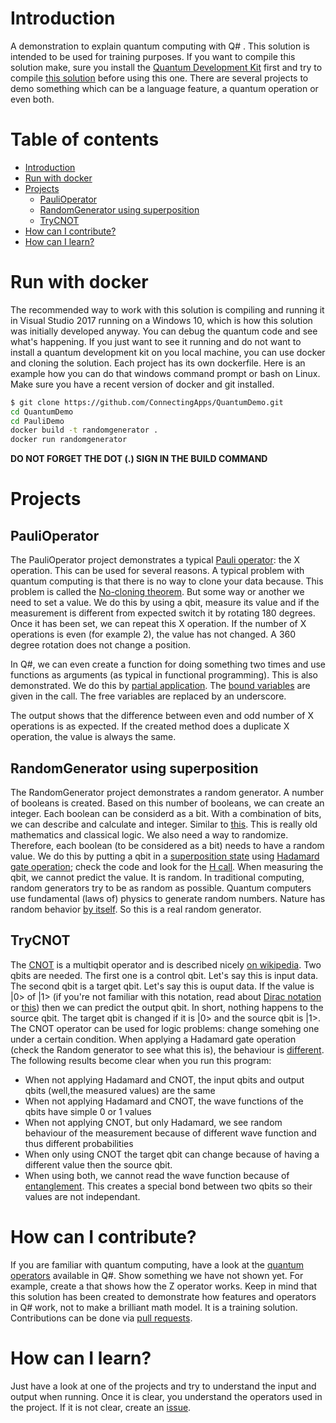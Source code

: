 # Introduction
A demonstration to explain quantum computing with Q# . This solution is intended to be used for training purposes.  If you want to compile this solution make, sure you install the [Quantum Development Kit](https://docs.microsoft.com/en-us/quantum/quantum-installconfig) first and try to compile [this solution](https://github.com/Microsoft/QuantumKatas/blob/master/README.md) before using this one. There are several projects to demo something which can be a language feature, a quantum operation or even both.

# Table of contents

  - [Introduction](#introduction)
  - [Run with docker](#run-with-docker)
  - [Projects](#projects)
    - [PauliOperator](#paulioperator)
    - [RandomGenerator using superposition](#randomgenerator-using-superposition)
    - [TryCNOT](#trycnot)
  - [How can I contribute?](#how-can-i-contribute)
  - [How can I learn?](#how-can-i-learn)

# Run with docker

The recommended way to work with this solution is compiling and running it in Visual Studio 2017 running on a Windows 10, which is how this solution was initially developed anyway. You can debug the quantum code and see what's happening. If you just want to see it running and do not want to install a quantum development kit on you local machine, you can use docker and cloning the solution. Each project has its own dockerfile. Here is an example how you can do that windows command prompt or bash on Linux. Make sure you have a recent version of docker and git installed. 

```bash
$ git clone https://github.com/ConnectingApps/QuantumDemo.git
cd QuantumDemo
cd PauliDemo
docker build -t randomgenerator .
docker run randomgenerator
```
**DO NOT FORGET THE DOT (.) SIGN IN THE BUILD COMMAND**

# Projects

## PauliOperator  ##

The PauliOperator project demonstrates a typical [Pauli operator](https://docs.microsoft.com/nl-nl/quantum/libraries/prelude?view=qsharp-preview#pauli-operators): the X operation. This can be used for several reasons. A typical problem with quantum computing is that there is no way to clone your data because. This problem is called the [No-cloning theorem](https://en.wikipedia.org/wiki/No-cloning_theorem). But some way or another we need to set a value. We do this by using a qbit, measure its value and if the measurement is different from expected switch it by rotating 180 degrees. Once it has been set, we can repeat this X operation. If the number of X operations is even (for example 2), the value has not changed. A 360 degree rotation does not change a position.

In Q#, we can even create a function for doing something two times and use functions as arguments (as typical in functional programming). This is also demonstrated. We do this by [partial application](https://docs.microsoft.com/nl-nl/quantum/quantum-techniques-2-operationsandfunctions?view=qsharp-preview#partially-applying-operations-and-functions). The [bound variables](https://en.wikipedia.org/wiki/Free_variables_and_bound_variables) are given in the call. The free variables are replaced by an underscore.

The output shows that the difference between even and odd number of X operations is as expected. If the created method does a duplicate X operation, the value is always the same.

## RandomGenerator using superposition ##

The RandomGenerator project demonstrates a random generator. A number of booleans is created. Based on this number of booleans, we can create an integer. Each boolean can be considerd as a bit. With a combination of bits, we can describe and calculate and integer. Similar to [this](https://en.wikipedia.org/wiki/Binary_number#Leibniz_and_the_I_Ching). This is really old mathematics and classical logic. We also need a way to randomize. Therefore, each boolean (to be considered as a bit) needs to have a random value. We do this by putting a qbit in a [superposition state](https://en.wikipedia.org/wiki/Quantum_superposition) using [Hadamard gate operation](https://en.wikipedia.org/wiki/Hadamard_transform#Hadamard_gate_operations); check the code and look for the [H call](https://github.com/ConnectingApps/QuantumDemo/blob/master/RandomGenerator/Operation.qs#L56). When measuring the qbit, we cannot predict the value. It is random. In traditional computing, random generators try to be as random as possible. Quantum computers use fundamental (laws of) physics to generate random numbers. Nature has random behavior [by itself](https://www.nist.gov/news-events/news/2018/04/nists-new-quantum-method-generates-really-random-numbers). So this is a real random generator. 

## TryCNOT ##

The [CNOT](https://docs.microsoft.com/nl-nl/qsharp/api/prelude/microsoft.quantum.primitive.cnot?view=qsharp-preview) is a multiqbit operator and is described nicely [on wikipedia](https://en.wikipedia.org/wiki/Controlled_NOT_gate). Two qbits are needed. The first one is a control qbit. Let's say this is input data. The second qbit is a target qbit. Let's say this is ouput data. If the value is |0> of |1> (if you're not familiar with this notation, read about [Dirac notation](https://en.wikipedia.org/wiki/Bra–ket_notation) or [this](https://docs.microsoft.com/nl-nl/quantum/quantum-concepts-6-diracnotation?view=qsharp-preview)) then we can predict the output qbit. In short, nothing happens to the source qbit. The target qbit is changed if it is |0> and the source qbit is |1>. The CNOT operator can be used for logic problems: change somehing one under a certain condition. When applying a Hadamard gate operation (check the Random generator to see what this is), the behaviour is [different](https://en.wikipedia.org/wiki/Controlled_NOT_gate#Behaviour_in_the_Hadamard_transformed_basis). The following results become clear when you run this program:

- When not applying Hadamard and CNOT, the input qbits and output qbits (well,the measured values) are the same 
- When not applying Hadamard and CNOT, the wave functions of the qbits have simple 0 or 1 values
- When not applying CNOT, but only Hadamard, we see random behaviour of the measurement because of different wave function and thus different probabilities
- When only using CNOT the target qbit can change because of having a different value then the source qbit. 
- When using both, we cannot read the wave function because of [entanglement](https://en.wikipedia.org/wiki/Quantum_entanglement). This creates a special bond between two qbits so their values are not independant.

# How can I contribute? #
If you are familiar with quantum computing, have a look at the [quantum operators](https://docs.microsoft.com/en-us/qsharp/api/prelude/microsoft.quantum.primitive?view=qsharp-preview) available in Q#. Show something we have not shown yet. For example, create a that shows how the Z operator works. Keep in mind that this solution has been created to demonstrate how features and operators in Q# work, not to make a brilliant math model. It is a training solution. Contributions can be done via [pull requests](https://help.github.com/articles/creating-a-pull-request/).

# How can I learn? #
Just have a look at one of the projects and try to understand the input and output when running. Once it is clear, you understand the operators used in the project. If it is not clear, create an [issue](https://github.com/ConnectingApps/QuantumDemo/issues).




